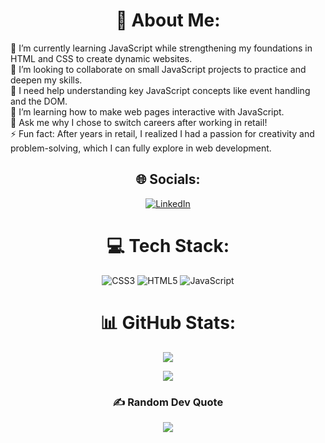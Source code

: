 <div align="center">

# 💫 About Me:
<div align="start">🔭 I’m currently learning JavaScript while strengthening my foundations in HTML and CSS to create dynamic websites.<br>🤝 I’m looking to collaborate on small JavaScript projects to practice and deepen my skills.<br>🧠 I need help understanding key JavaScript concepts like event handling and the DOM.<br>🌱 I’m learning how to make web pages interactive with JavaScript.<br>💬 Ask me why I chose to switch careers after working in retail!<br>⚡ Fun fact: After years in retail, I realized I had a passion for creativity and problem-solving, which I can fully explore in web development.</div>

## 🌐 Socials:
[![LinkedIn](https://img.shields.io/badge/LinkedIn-%230077B5.svg?logo=linkedin&logoColor=white)](https://linkedin.com/in/https://www.linkedin.com/in/lucas-quercelin-778b83220/) 

# 💻 Tech Stack:
![CSS3](https://img.shields.io/badge/css3-%231572B6.svg?style=for-the-badge&logo=css3&logoColor=white) ![HTML5](https://img.shields.io/badge/html5-%23E34F26.svg?style=for-the-badge&logo=html5&logoColor=white) ![JavaScript](https://img.shields.io/badge/javascript-%23323330.svg?style=for-the-badge&logo=javascript&logoColor=%23F7DF1E)

# 📊 GitHub Stats:
![](https://github-readme-streak-stats.herokuapp.com/?user=LucasQn&theme=gruvbox&hide_border=false)<br/>

![](https://github-readme-stats.vercel.app/api/top-langs/?username=LucasQn&theme=gruvbox&hide_border=false&include_all_commits=false&count_private=false&layout=compact)

### ✍️ Random Dev Quote
![](https://quotes-github-readme.vercel.app/api?type=horizontal&theme=gruvbox)

</div>


<!-- Proudly created with GPRM ( https://gprm.itsvg.in ) -->

